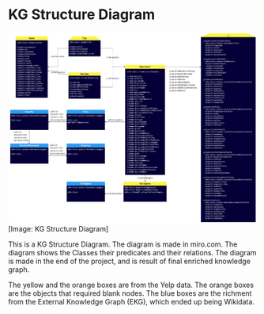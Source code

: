 # KG Structure Diagram

<a href="https://github.com/christiannielsen98/DVML-P7/blob/main/Code/Illustrations/KG_structure_diagram.jpg">![Foo](https://raw.githubusercontent.com/christiannielsen98/DVML-P7/main/Code/Illustrations/KG_structure_diagram.jpg)</a>
[Image: KG Structure Diagram]

This is a KG Structure Diagram. The diagram is made in miro.com. The diagram shows the Classes their predicates and their relations. The diagram is made in the end of the project, and is result of final enriched knowledge graph.

The yellow and the orange boxes are from the Yelp data. The orange boxes are the objects that required blank nodes.
The blue boxes are the richment from the External Knowledge Graph (EKG), which ended up being Wikidata.
